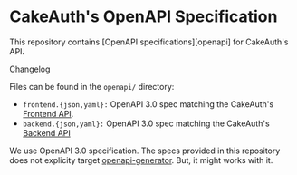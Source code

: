# CakeAuth's OpenAPI Specification

This repository contains [OpenAPI specifications][openapi] for CakeAuth's API.

[Changelog](https://github.com/cakeauth/openapi/releases/)

Files can be found in the `openapi/` directory:

- `frontend.{json,yaml}:` OpenAPI 3.0 spec matching the CakeAuth's [Frontend API](https://docs.cakeauth.com/frontend-api).
- `backend.{json,yaml}:` OpenAPI 3.0 spec matching the CakeAuth's [Backend API](https://docs.cakeauth.com/backend-api)

We use OpenAPI 3.0 specification. The specs provided in this repository does not explicity target [openapi-generator](https://github.com/OpenAPITools/openapi-generator). But, it might works with it.
